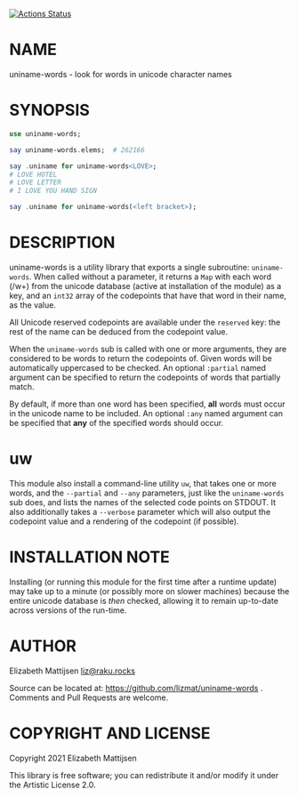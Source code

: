[![Actions Status](https://github.com/lizmat/uniname-words/workflows/test/badge.svg)](https://github.com/lizmat/uniname-words/actions)

NAME
====

uniname-words - look for words in unicode character names

SYNOPSIS
========

```raku
use uniname-words;

say uniname-words.elems;  # 262166

say .uniname for uniname-words<LOVE>;
# LOVE HOTEL
# LOVE LETTER
# I LOVE YOU HAND SIGN

say .uniname for uniname-words(<left bracket>);
```

DESCRIPTION
===========

uniname-words is a utility library that exports a single subroutine: `uniname-words`. When called without a parameter, it returns a `Map` with each word (/w+) from the unicode database (active at installation of the module) as a key, and an `int32` array of the codepoints that have that word in their name, as the value.

All Unicode reserved codepoints are available under the `reserved` key: the rest of the name can be deduced from the codepoint value.

When the `uniname-words` sub is called with one or more arguments, they are considered to be words to return the codepoints of. Given words will be automatically uppercased to be checked. An optional `:partial` named argument can be specified to return the codepoints of words that partially match.

By default, if more than one word has been specified, **all** words must occur in the unicode name to be included. An optional `:any` named argument can be specified that **any** of the specified words should occur.

uw
==

This module also install a command-line utility `uw`, that takes one or more words, and the `--partial` and `--any` parameters, just like the `uniname-words` sub does, and lists the names of the selected code points on STDOUT. It also additionally takes a `--verbose` parameter which will also output the codepoint value and a rendering of the codepoint (if possible).

INSTALLATION NOTE
=================

Installing (or running this module for the first time after a runtime update) may take up to a minute (or possibly more on slower machines) because the entire unicode database is *then* checked, allowing it to remain up-to-date across versions of the run-time.

AUTHOR
======

Elizabeth Mattijsen <liz@raku.rocks>

Source can be located at: https://github.com/lizmat/uniname-words . Comments and Pull Requests are welcome.

COPYRIGHT AND LICENSE
=====================

Copyright 2021 Elizabeth Mattijsen

This library is free software; you can redistribute it and/or modify it under the Artistic License 2.0.

